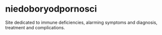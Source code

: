 niedoboryodpornosci
===================

Site dedicated to immune deficiencies, alarming symptoms and diagnosis, treatment and complications.